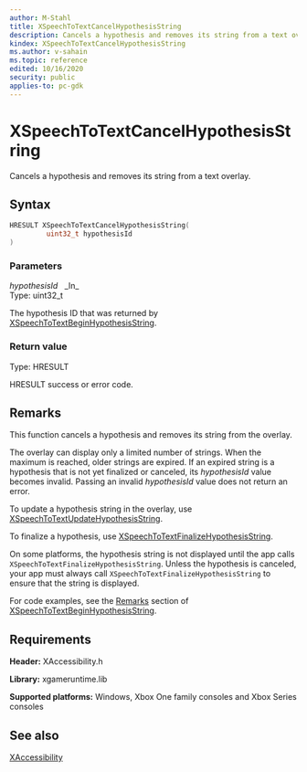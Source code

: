 ```yaml
---
author: M-Stahl
title: XSpeechToTextCancelHypothesisString
description: Cancels a hypothesis and removes its string from a text overlay.
kindex: XSpeechToTextCancelHypothesisString
ms.author: v-sahain
ms.topic: reference
edited: 10/16/2020
security: public
applies-to: pc-gdk
---
```


# XSpeechToTextCancelHypothesisString  

Cancels a hypothesis and removes its string from a text overlay.  

<a id="syntaxSection"></a>

## Syntax  

```cpp
HRESULT XSpeechToTextCancelHypothesisString(  
         uint32_t hypothesisId  
)  
```  

<a id="parametersSection"></a>

### Parameters  

*hypothesisId* &nbsp;&nbsp;\_In\_  
Type: uint32_t  

The hypothesis ID that was returned by [XSpeechToTextBeginHypothesisString](xspeechtotextbeginhypothesisstring.md).  

<a id="retvalSection"></a>

### Return value  

Type: HRESULT  

HRESULT success or error code.  

<a id="remarksSection"></a>

## Remarks  

This function cancels a hypothesis and removes its string from the overlay.  

The overlay can display only a limited number of strings. When the maximum is reached, older strings are expired. If an expired string is a hypothesis that is not yet finalized or canceled, its *hypothesisId* value becomes invalid. Passing an invalid *hypothesisId* value does not return an error.  

To update a hypothesis string in the overlay, use [XSpeechToTextUpdateHypothesisString](xspeechtotextupdatehypothesisstring.md).  

To finalize a hypothesis, use [XSpeechToTextFinalizeHypothesisString](xspeechtotextfinalizehypothesisstring.md).  

On some platforms, the hypothesis string is not displayed until the app calls `XSpeechToTextFinalizeHypothesisString`. Unless the hypothesis is canceled, your app must always call `XSpeechToTextFinalizeHypothesisString` to ensure that the string is displayed.  

For code examples, see the [Remarks](xspeechtotextbeginhypothesisstring.md#remarksSection) section of [XSpeechToTextBeginHypothesisString](xspeechtotextbeginhypothesisstring.md).  

<a id="requirementsSection"></a>

## Requirements  

**Header:** XAccessibility.h  

**Library:** xgameruntime.lib  

**Supported platforms:** Windows, Xbox One family consoles and Xbox Series consoles  

<a id="seealsoSection"></a>

## See also  

[XAccessibility](../xaccessibility_members.md)  
  